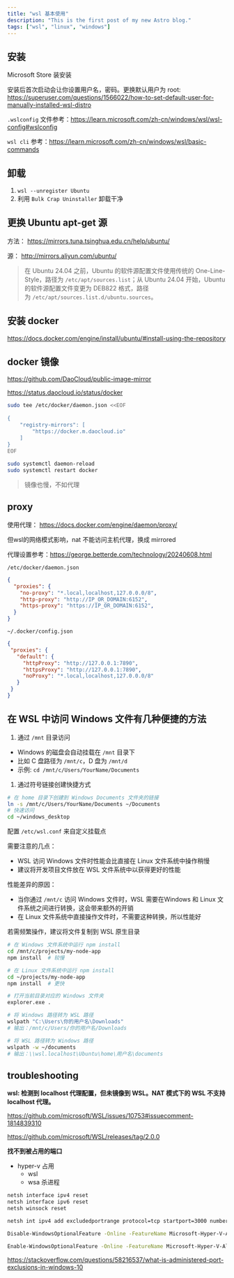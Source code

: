 ```yaml
---
title: "wsl 基本使用"
description: "This is the first post of my new Astro blog."
tags: ["wsl", "linux", "windows"]
---
```





## 安装

Microsoft Store 装安装

安装后首次启动会让你设置用户名，密码。更换默认用户为 root: <https://superuser.com/questions/1566022/how-to-set-default-user-for-manually-installed-wsl-distro>

`.wslconfig` 文件参考：<https://learn.microsoft.com/zh-cn/windows/wsl/wsl-config#wslconfig>

`wsl cli` 参考：<https://learn.microsoft.com/zh-cn/windows/wsl/basic-commands>

## 卸载

 1. `wsl --unregister Ubuntu`
 2. 利用 `Bulk Crap Uninstaller` 卸载干净

## 更换 Ubuntu apt-get 源

方法： <https://mirrors.tuna.tsinghua.edu.cn/help/ubuntu/>

源： <http://mirrors.aliyun.com/ubuntu/>

> 在 Ubuntu 24.04 之前，Ubuntu 的软件源配置文件使用传统的 One-Line-Style，路径为 `/etc/apt/sources.list`；从 Ubuntu 24.04 开始，Ubuntu 的软件源配置文件变更为 DEB822 格式，路径为 `/etc/apt/sources.list.d/ubuntu.sources`。

## 安装 docker

<https://docs.docker.com/engine/install/ubuntu/#install-using-the-repository>

## docker 镜像

<https://github.com/DaoCloud/public-image-mirror>

<https://status.daocloud.io/status/docker>

```sh
sudo tee /etc/docker/daemon.json <<EOF
 
{
    "registry-mirrors": [
        "https://docker.m.daocloud.io"
    ]
}
EOF
 
sudo systemctl daemon-reload
sudo systemctl restart docker
```

> 镜像也慢，不如代理

## proxy

使用代理： <https://docs.docker.com/engine/daemon/proxy/>

但wsl的网络模式影响，nat 不能访问主机代理，换成 mirrored

代理设置参考：<https://george.betterde.com/technology/20240608.html>

`/etc/docker/daemon.json`

```json
{
  "proxies": {
    "no-proxy": "*.local,localhost,127.0.0.0/8",
    "http-proxy": "http://IP_OR_DOMAIN:6152",
    "https-proxy": "https://IP_OR_DOMAIN:6152",
  }
}
```

`~/.docker/config.json`

```json
{
 "proxies": {
   "default": {
     "httpProxy": "http://127.0.0.1:7890",
     "httpsProxy": "http://127.0.0.1:7890",
     "noProxy": "*.local,localhost,127.0.0.0/8"
   }
 }
}
```

## 在 WSL 中访问 Windows 文件有几种便捷的方法

1. 通过 `/mnt` 目录访问

- Windows 的磁盘会自动挂载在 `/mnt` 目录下
- 比如 C 盘路径为 `/mnt/c`，D 盘为 `/mnt/d`
- 示例: `cd /mnt/c/Users/YourName/Documents`

1. 通过符号链接创建快捷方式

```sh
# 在 home 目录下创建到 Windows Documents 文件夹的链接
ln -s /mnt/c/Users/YourName/Documents ~/Documents
# 快速访问
cd ~/windows_desktop
```

配置 `/etc/wsl.conf` 来自定义挂载点

需要注意的几点：

- WSL 访问 Windows 文件时性能会比直接在 Linux 文件系统中操作稍慢
- 建议将开发项目文件放在 WSL 文件系统中以获得更好的性能

性能差异的原因：

- 当你通过 `/mnt/c` 访问 Windows 文件时，WSL 需要在Windows 和 Linux 文件系统之间进行转换，这会带来额外的开销
- 在 Linux 文件系统中直接操作文件时，不需要这种转换，所以性能好

若需频繁操作，建议将文件复制到 WSL 原生目录

```sh
# 在 Windows 文件系统中运行 npm install
cd /mnt/c/projects/my-node-app
npm install  # 较慢

# 在 Linux 文件系统中运行 npm install
cd ~/projects/my-node-app
npm install  # 更快
```

```sh
# 打开当前目录对应的 Windows 文件夹
explorer.exe .
```

```sh
# 将 Windows 路径转为 WSL 路径
wslpath "C:\Users\你的用户名\Downloads"
# 输出：/mnt/c/Users/你的用户名/Downloads

# 将 WSL 路径转为 Windows 路径
wslpath -w ~/documents
# 输出：\\wsl.localhost\Ubuntu\home\用户名\documents

```

## troubleshooting

**wsl: 检测到 localhost 代理配置，但未镜像到 WSL。NAT 模式下的 WSL 不支持 localhost 代理。**

<https://github.com/microsoft/WSL/issues/10753#issuecomment-1814839310>

<https://github.com/microsoft/WSL/releases/tag/2.0.0>

**找不到被占用的端口**

- hyper-v 占用
  - wsl
  - wsa 杀进程

```sh
netsh interface ipv4 reset
netsh interface ipv6 reset
netsh winsock reset 

netsh int ipv4 add excludedportrange protocol=tcp startport=3000 numberofports=100

Disable-WindowsOptionalFeature -Online -FeatureName Microsoft-Hyper-V-All

Enable-WindowsOptionalFeature -Online -FeatureName Microsoft-Hyper-V-All
```

<https://stackoverflow.com/questions/58216537/what-is-administered-port-exclusions-in-windows-10>
